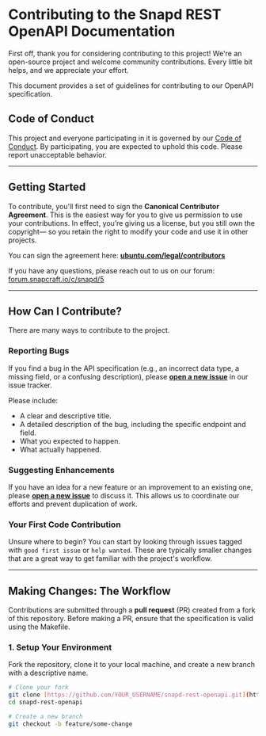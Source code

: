 <!--
    SPDX-License-Identifier: GPL-3.0-only
    SPDX-FileCopyrightText: © 2025 Canonical Ltd (https://https://github.com/canonical/snapd)
-->

# Contributing to the Snapd REST OpenAPI Documentation

First off, thank you for considering contributing to this project!
We're an open-source project and welcome community contributions.
Every little bit helps, and we appreciate your effort.

This document provides a set of guidelines for contributing to our OpenAPI specification.

## Code of Conduct

This project and everyone participating in it is governed by our [Code of Conduct](CODE_OF_CONDUCT.md).
By participating, you are expected to uphold this code. Please report unacceptable behavior.

---

## Getting Started

To contribute, you'll first need to sign the **Canonical Contributor Agreement**.
This is the easiest way for you to give us permission to use your contributions.
In effect, you’re giving us a license, but you still own the copyright—
so you retain the right to modify your code and use it in other projects.

You can sign the agreement here: **[ubuntu.com/legal/contributors](https://ubuntu.com/legal/contributors)**

If you have any questions, please reach out to us on our forum: [forum.snapcraft.io/c/snapd/5](https://forum.snapcraft.io/c/snapd/5)

---

## How Can I Contribute?

There are many ways to contribute to the project.

### **Reporting Bugs**

If you find a bug in the API specification (e.g., an incorrect data type, a missing field, or a confusing description),
please **[open a new issue](https://github.com/canonical/snapd-rest-openapi/issues)** in our issue tracker.

Please include:
* A clear and descriptive title.
* A detailed description of the bug, including the specific endpoint and field.
* What you expected to happen.
* What actually happened.

### **Suggesting Enhancements**

If you have an idea for a new feature or an improvement to an existing one,
please **[open a new issue](https://github.com/rnfudge02/canonical/issues)** to discuss it.
This allows us to coordinate our efforts and prevent duplication of work.

### **Your First Code Contribution**

Unsure where to begin? You can start by looking through issues tagged with `good first issue` or `help wanted`.
These are typically smaller changes that are a great way to get familiar with the project's workflow.

---

## Making Changes: The Workflow

Contributions are submitted through a **pull request** (PR) created from a fork of this repository.
Before making a PR, ensure that the specification is valid using the Makefile.

### **1. Setup Your Environment**

Fork the repository, clone it to your local machine, and create a new branch with a descriptive name.

```bash
# Clone your fork
git clone [https://github.com/YOUR_USERNAME/snapd-rest-openapi.git](https://github.com/rnfudge02/snapd-rest-openapi.git)
cd snapd-rest-openapi

# Create a new branch
git checkout -b feature/some-change
```
